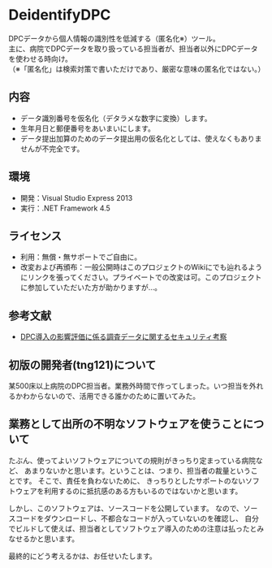 # DeidentifyDPC

DPCデータから個人情報の識別性を低減する（匿名化※）ツール。  
主に、病院でDPCデータを取り扱っている担当者が、担当者以外にDPCデータを使わせる時向け。  
（※「匿名化」は検索対策で書いただけであり、厳密な意味の匿名化ではない。）

## 内容

* データ識別番号を仮名化（デタラメな数字に変換）します。
* 生年月日と郵便番号をあいまいにします。
* データ提出加算のためのデータ提出用の仮名化としては、使えなくもありませんが不完全です。

## 環境

* 開発：Visual Studio Express 2013
* 実行：.NET Framework 4.5


## ライセンス
* 利用：無償・無サポートでご自由に。
* 改変および再頒布：一般公開時はこのプロジェクトのWikiにでも辿れるようにリンクを張ってください。プライベートでの改変は可。このプロジェクトに参加していただいた方が助かりますが…。

## 参考文献

* [DPC導入の影響評価に係る調査データに関するセキュリティ考察](http://amcor.asahikawa-med.ac.jp/modules/xoonips/detail.php?id=2011299459)

## 初版の開発者(tng121)について

某500床以上病院のDPC担当者。業務外時間で作ってしまった。いつ担当を外れるかわからないので、活用できる誰かのために置いてみた。


## 業務として出所の不明なソフトウェアを使うことについて

たぶん、使ってよいソフトウェアについての規則がきっちり定まっている病院など、
あまりないかと思います。ということは、つまり、担当者の裁量ということです。
そこで、責任を負わないために、
きっちりとしたサポートのないソフトウェアを利用するのに抵抗感のある方もいるのではないかと思います。

しかし、このソフトウェアは、ソースコードを公開しています。
なので、ソースコードをダウンロードし、不都合なコードが入っていないのを確認し、
自分でビルドして使えば、担当者としてソフトウェア導入のための注意は払ったとみなせるかと思います。

最終的にどう考えるかは、お任せいたします。

